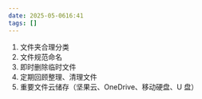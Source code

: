 ```yaml
---
date: 2025-05-0616:41
tags: []
---
```

1. 文件夹合理分类 
2. 文件规范命名
3. 即时删除临时文件
4. 定期回顾整理、清理文件 
5. 重要文件云储存（坚果云、OneDrive、移动硬盘、U 盘）
